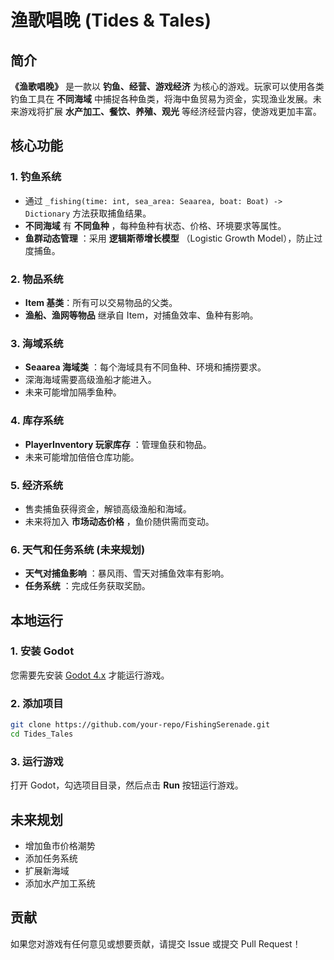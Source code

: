 # 渔歌唱晚 (Tides & Tales)

## 简介

**《渔歌唱晚》** 是一款以 **钓鱼、经营、游戏经济** 为核心的游戏。玩家可以使用各类钓鱼工具在 **不同海域** 中捕捉各种鱼类，将海中鱼贸易为资金，实现渔业发展。未来游戏将扩展 **水产加工、餐饮、养殖、观光** 等经济经营内容，使游戏更加丰富。

## 核心功能

### 1. 钓鱼系统

- 通过 `_fishing(time: int, sea_area: Seaarea, boat: Boat) -> Dictionary` 方法获取捕鱼结果。
- **不同海域** 有 **不同鱼种** ，每种鱼种有状态、价格、环境要求等属性。
- **鱼群动态管理** ：采用 **逻辑斯蒂增长模型** （Logistic Growth Model），防止过度捕鱼。

### 2. 物品系统

- **Item 基类**：所有可以交易物品的父类。
- **渔船、渔网等物品** 继承自 Item，对捕鱼效率、鱼种有影响。

### 3. 海域系统

- **Seaarea 海域类** ：每个海域具有不同鱼种、环境和捕捞要求。
- 深海海域需要高级渔船才能进入。
- 未来可能增加隔季鱼种。

### 4. 库存系统

- **PlayerInventory 玩家库存** ：管理鱼获和物品。
- 未来可能增加倍倍仓库功能。

### 5. 经济系统

- 售卖捕鱼获得资金，解锁高级渔船和海域。
- 未来将加入 **市场动态价格** ，鱼价随供需而变动。

### 6. 天气和任务系统 (未来规划)

- **天气对捕鱼影响** ：暴风雨、雪天对捕鱼效率有影响。
- **任务系统** ：完成任务获取奖励。

## 本地运行

### 1. 安装 Godot

您需要先安装 [Godot 4.x](https://godotengine.org/) 才能运行游戏。

### 2. 添加项目

```bash
git clone https://github.com/your-repo/FishingSerenade.git
cd Tides_Tales
```

### 3. 运行游戏

打开 Godot，勾选项目目录，然后点击 **Run** 按钮运行游戏。

## 未来规划

- 增加鱼市价格潮势
- 添加任务系统
- 扩展新海域
- 添加水产加工系统

## 贡献

如果您对游戏有任何意见或想要贡献，请提交 Issue 或提交 Pull Request！

